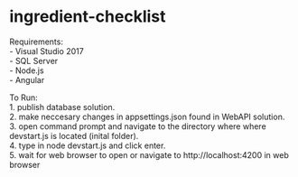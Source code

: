 # ingredient-checklist

Requirements:  
	- Visual Studio 2017  
	- SQL Server  
	- Node.js  
	- Angular  

To Run:  
	1. publish database solution.  
	2. make neccesary changes in appsettings.json found in WebAPI solution.   
	3. open command prompt and navigate to the directory where where devstart.js is located (inital folder).  
	4. type in node devstart.js and click enter.  
	5. wait for web browser to open or navigate to http://localhost:4200 in web browser  